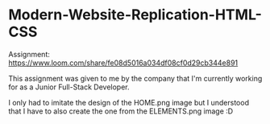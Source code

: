 # Modern-Website-Replication-HTML-CSS
Assignment: https://www.loom.com/share/fe08d5016a034df08cf0d29cb344e891

This assignment was given to me by the company that I'm currently working for as a Junior Full-Stack Developer.

I only had to imitate the design of the HOME.png image but I understood that I have to also create the one from the ELEMENTS.png image :D

